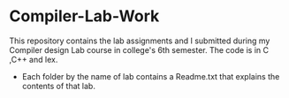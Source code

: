 # Compiler-Lab-Work

This repository contains the lab assignments and I submitted during my Compiler design Lab course in college's 6th semester. The code is in C ,C++ and lex.

* Each folder by the name of lab contains a Readme.txt that explains the contents of that lab. 
